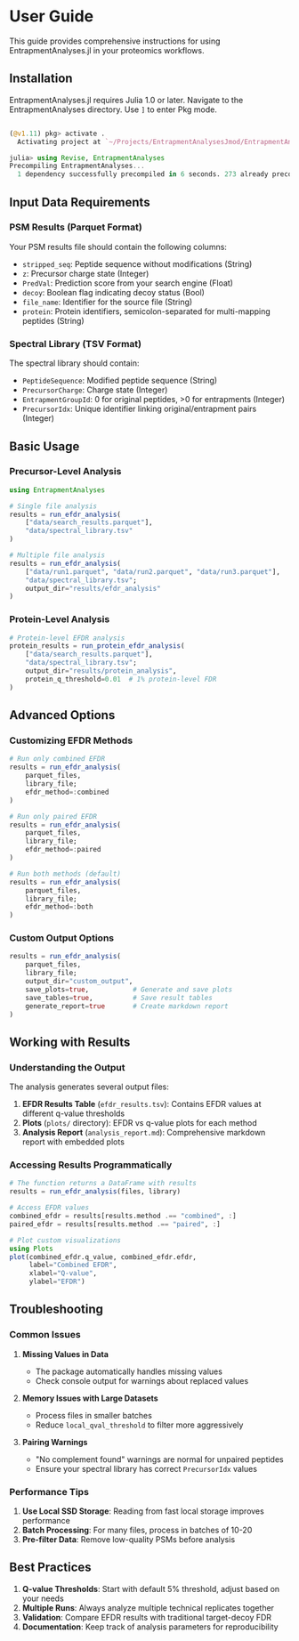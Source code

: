 # User Guide

This guide provides comprehensive instructions for using EntrapmentAnalyses.jl in your proteomics workflows.

## Installation

EntrapmentAnalyses.jl requires Julia 1.0 or later. Navigate to the EntrapmentAnalyses directory. Use `]` to enter Pkg mode. 
```julia

(@v1.11) pkg> activate .
  Activating project at `~/Projects/EntrapmentAnalysesJmod/EntrapmentAnalyses`

julia> using Revise, EntrapmentAnalyses
Precompiling EntrapmentAnalyses...
  1 dependency successfully precompiled in 6 seconds. 273 already precompiled.
```


## Input Data Requirements

### PSM Results (Parquet Format)

Your PSM results file should contain the following columns:

- `stripped_seq`: Peptide sequence without modifications (String)
- `z`: Precursor charge state (Integer)
- `PredVal`: Prediction score from your search engine (Float)
- `decoy`: Boolean flag indicating decoy status (Bool)
- `file_name`: Identifier for the source file (String)
- `protein`: Protein identifiers, semicolon-separated for multi-mapping peptides (String)

### Spectral Library (TSV Format)

The spectral library should contain:

- `PeptideSequence`: Modified peptide sequence (String)
- `PrecursorCharge`: Charge state (Integer)
- `EntrapmentGroupId`: 0 for original peptides, >0 for entrapments (Integer)
- `PrecursorIdx`: Unique identifier linking original/entrapment pairs (Integer)

## Basic Usage

### Precursor-Level Analysis

```julia
using EntrapmentAnalyses

# Single file analysis
results = run_efdr_analysis(
    ["data/search_results.parquet"],
    "data/spectral_library.tsv"
)

# Multiple file analysis
results = run_efdr_analysis(
    ["data/run1.parquet", "data/run2.parquet", "data/run3.parquet"],
    "data/spectral_library.tsv";
    output_dir="results/efdr_analysis"
)
```

### Protein-Level Analysis

```julia
# Protein-level EFDR analysis
protein_results = run_protein_efdr_analysis(
    ["data/search_results.parquet"],
    "data/spectral_library.tsv";
    output_dir="results/protein_analysis",
    protein_q_threshold=0.01  # 1% protein-level FDR
)
```

## Advanced Options

### Customizing EFDR Methods

```julia
# Run only combined EFDR
results = run_efdr_analysis(
    parquet_files,
    library_file;
    efdr_method=:combined
)

# Run only paired EFDR
results = run_efdr_analysis(
    parquet_files,
    library_file;
    efdr_method=:paired
)

# Run both methods (default)
results = run_efdr_analysis(
    parquet_files,
    library_file;
    efdr_method=:both
)
```

### Custom Output Options

```julia
results = run_efdr_analysis(
    parquet_files,
    library_file;
    output_dir="custom_output",
    save_plots=true,           # Generate and save plots
    save_tables=true,          # Save result tables
    generate_report=true       # Create markdown report
)
```

## Working with Results

### Understanding the Output

The analysis generates several output files:

1. **EFDR Results Table** (`efdr_results.tsv`): Contains EFDR values at different q-value thresholds
2. **Plots** (`plots/` directory): EFDR vs q-value plots for each method
3. **Analysis Report** (`analysis_report.md`): Comprehensive markdown report with embedded plots

### Accessing Results Programmatically

```julia
# The function returns a DataFrame with results
results = run_efdr_analysis(files, library)

# Access EFDR values
combined_efdr = results[results.method .== "combined", :]
paired_efdr = results[results.method .== "paired", :]

# Plot custom visualizations
using Plots
plot(combined_efdr.q_value, combined_efdr.efdr, 
     label="Combined EFDR", 
     xlabel="Q-value", 
     ylabel="EFDR")
```

## Troubleshooting

### Common Issues

1. **Missing Values in Data**
   - The package automatically handles missing values
   - Check console output for warnings about replaced values

2. **Memory Issues with Large Datasets**
   - Process files in smaller batches
   - Reduce `local_qval_threshold` to filter more aggressively

3. **Pairing Warnings**
   - "No complement found" warnings are normal for unpaired peptides
   - Ensure your spectral library has correct `PrecursorIdx` values

### Performance Tips

1. **Use Local SSD Storage**: Reading from fast local storage improves performance
2. **Batch Processing**: For many files, process in batches of 10-20
3. **Pre-filter Data**: Remove low-quality PSMs before analysis

## Best Practices

1. **Q-value Thresholds**: Start with default 5% threshold, adjust based on your needs
2. **Multiple Runs**: Always analyze multiple technical replicates together
3. **Validation**: Compare EFDR results with traditional target-decoy FDR
4. **Documentation**: Keep track of analysis parameters for reproducibility